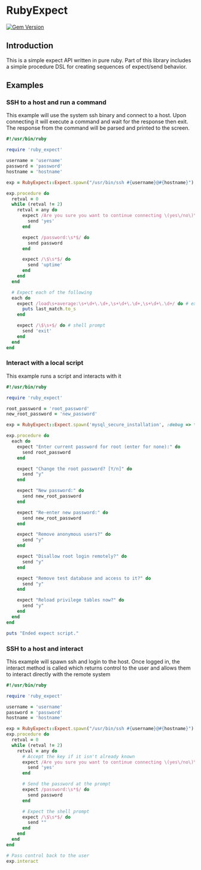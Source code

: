 RubyExpect
==========
[![Gem Version](https://badge.fury.io/rb/ruby_expect.svg)](https://badge.fury.io/rb/ruby_expect)

Introduction
------------

This is a simple expect API written in pure ruby. Part of this library includes a simple procedure DSL
for creating sequences of expect/send behavior. 

Examples
--------

### SSH to a host and run a command
This example will use the system ssh binary and connect to a host.  Upon connecting it will
execute a command and wait for the response then exit.  The response from the command will be
parsed and printed to the screen.

```ruby
#!/usr/bin/ruby

require 'ruby_expect'

username = 'username'
password = 'password'
hostname = 'hostname'

exp = RubyExpect::Expect.spawn("/usr/bin/ssh #{username}@#{hostname}")

exp.procedure do
  retval = 0
  while (retval != 2)
    retval = any do
      expect /Are you sure you want to continue connecting \(yes\/no\)\?/ do
        send 'yes'
      end

      expect /password:\s*$/ do
        send password
      end

      expect /\$\s*$/ do
        send 'uptime'
      end
    end
  end

  # Expect each of the following
  each do
    expect /load\s+average:\s+\d+\.\d+,\s+\d+\.\d+,\s+\d+\.\d+/ do # expect the output of uptime
      puts last_match.to_s
    end

    expect /\$\s+$/ do # shell prompt
      send 'exit'
    end
  end
end
```

### Interact with a local script
This example runs a script and interacts with it
```ruby
#!/usr/bin/ruby

require 'ruby_expect'

root_password = 'root_password'
new_root_password = 'new_password'

exp = RubyExpect::Expect.spawn('mysql_secure_installation', :debug => true)

exp.procedure do
  each do
    expect "Enter current password for root (enter for none):" do
      send root_password
    end

    expect "Change the root password? [Y/n]" do
      send "y"
    end

    expect "New password:" do
      send new_root_password
    end

    expect "Re-enter new password:" do
      send new_root_password
    end

    expect "Remove anonymous users?" do
      send "y"
    end

    expect "Disallow root login remotely?" do
      send "y"
    end

    expect "Remove test database and access to it?" do
      send "y"
    end

    expect "Reload privilege tables now?" do
      send "y"
    end
  end
end

puts "Ended expect script."
```


### SSH to a host and interact
This example will spawn ssh and login to the host.  Once logged in, the interact
method is called which returns control to the user and allows them to interact
directly with the remote system

```ruby
#!/usr/bin/ruby

require 'ruby_expect'

username = 'username'
password = 'password'
hostname = 'hostname'

exp = RubyExpect::Expect.spawn("/usr/bin/ssh #{username}@#{hostname}")
exp.procedure do
  retval = 0
  while (retval != 2)
    retval = any do
      # Accept the key if it isn't already known
      expect /Are you sure you want to continue connecting \(yes\/no\)\?/ do
        send 'yes'
      end

      # Send the password at the prompt
      expect /password:\s*$/ do
        send password
      end

      # Expect the shell prompt
      expect /\$\s*$/ do
        send ""
      end
    end
  end
end

# Pass control back to the user
exp.interact
```
